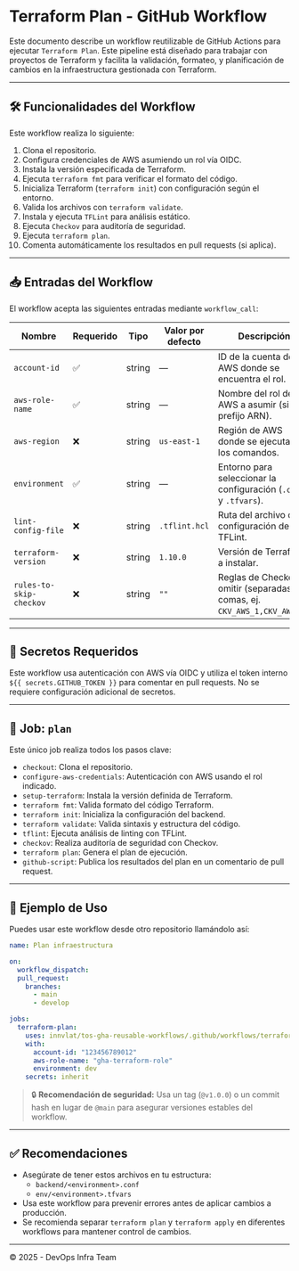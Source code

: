 # Terraform Plan - GitHub Workflow

Este documento describe un workflow reutilizable de GitHub Actions para ejecutar `Terraform Plan`. Este pipeline está diseñado para trabajar con proyectos de Terraform y facilita la validación, formateo, y planificación de cambios en la infraestructura gestionada con Terraform.

---

## 🛠 Funcionalidades del Workflow

Este workflow realiza lo siguiente:

1. Clona el repositorio.
2. Configura credenciales de AWS asumiendo un rol vía OIDC.
3. Instala la versión especificada de Terraform.
4. Ejecuta `terraform fmt` para verificar el formato del código.
5. Inicializa Terraform (`terraform init`) con configuración según el entorno.
6. Valida los archivos con `terraform validate`.
7. Instala y ejecuta `TFLint` para análisis estático.
8. Ejecuta `Checkov` para auditoría de seguridad.
9. Ejecuta `terraform plan`.
10. Comenta automáticamente los resultados en pull requests (si aplica).

---

## 📥 Entradas del Workflow

El workflow acepta las siguientes entradas mediante `workflow_call`:

| Nombre                  | Requerido | Tipo   | Valor por defecto | Descripción                                                                 |
|-------------------------|-----------|--------|--------------------|-----------------------------------------------------------------------------|
| `account-id`            | ✅        | string | —                  | ID de la cuenta de AWS donde se encuentra el rol.                          |
| `aws-role-name`         | ✅        | string | —                  | Nombre del rol de AWS a asumir (sin el prefijo ARN).                       |
| `aws-region`            | ❌        | string | `us-east-1`        | Región de AWS donde se ejecutarán los comandos.                            |
| `environment`           | ✅        | string | —                  | Entorno para seleccionar la configuración (`.conf` y `.tfvars`).           |
| `lint-config-file`      | ❌        | string | `.tflint.hcl`      | Ruta del archivo de configuración de TFLint.                               |
| `terraform-version`     | ❌        | string | `1.10.0`           | Versión de Terraform a instalar.                                           |
| `rules-to-skip-checkov` | ❌        | string | `""`               | Reglas de Checkov a omitir (separadas por comas, ej. `CKV_AWS_1,CKV_AWS_2`).|

---

## 🔐 Secretos Requeridos

Este workflow usa autenticación con AWS vía OIDC y utiliza el token interno `${{ secrets.GITHUB_TOKEN }}` para comentar en pull requests. No se requiere configuración adicional de secretos.

---

## 🧪 Job: `plan`

Este único job realiza todos los pasos clave:

- `checkout`: Clona el repositorio.
- `configure-aws-credentials`: Autenticación con AWS usando el rol indicado.
- `setup-terraform`: Instala la versión definida de Terraform.
- `terraform fmt`: Valida formato del código Terraform.
- `terraform init`: Inicializa la configuración del backend.
- `terraform validate`: Valida sintaxis y estructura del código.
- `tflint`: Ejecuta análisis de linting con TFLint.
- `checkov`: Realiza auditoría de seguridad con Checkov.
- `terraform plan`: Genera el plan de ejecución.
- `github-script`: Publica los resultados del plan en un comentario de pull request.

---

## 🚀 Ejemplo de Uso

Puedes usar este workflow desde otro repositorio llamándolo así:

```yaml
name: Plan infraestructura

on:
  workflow_dispatch:
  pull_request:
    branches:
      - main
      - develop

jobs:
  terraform-plan:
    uses: innvlat/tos-gha-reusable-workflows/.github/workflows/terraform-plan.yaml@main
    with:
      account-id: "123456789012"
      aws-role-name: "gha-terraform-role"
      environment: dev
    secrets: inherit
```
> 🔒 **Recomendación de seguridad:** Usa un tag (`@v1.0.0`) o un commit hash en lugar de `@main` para asegurar versiones estables del workflow.


---

## ✅ Recomendaciones

- Asegúrate de tener estos archivos en tu estructura:
  - `backend/<environment>.conf`
  - `env/<environment>.tfvars`
- Usa este workflow para prevenir errores antes de aplicar cambios a producción.
- Se recomienda separar `terraform plan` y `terraform apply` en diferentes workflows para mantener control de cambios.

---

© 2025 - DevOps Infra Team